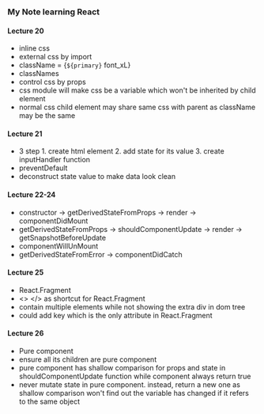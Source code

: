 ### My Note learning React
#### Lecture 20
* inline css
* external css by import
* className = {`${primary}` font_xL}
* classNames
* control css by props
* css module will make css be a variable which won't be inherited by child element 
* normal css child element may share same css with parent as className may be the same
#### Lecture 21
* 3 step 1. create html element 2. add state for its value 3. create inputHandler function 
* preventDefault
* deconstruct state value to make data look clean
#### Lecture 22-24
* constructor -> getDerivedStateFromProps -> render -> componentDidMount
* getDerivedStateFromProps -> shouldComponentUpdate -> render -> getSnapshotBeforeUpdate 
* componentWillUnMount
* getDerivedStateFromError -> componentDidCatch
#### Lecture 25
* React.Fragment 
* <> </> as shortcut for React.Fragment
* contain multiple elements while not showing the extra div in dom tree
* could add key which is the only attribute in React.Fragment
#### Lecture 26
* Pure component
* ensure all its children are pure component
* pure component has shallow comparison for props and state in shouldComponentUpdate function while component always return true
* never mutate state in pure component. instead, return a new one as shallow comparison won't find out the variable has changed if it refers to the same object